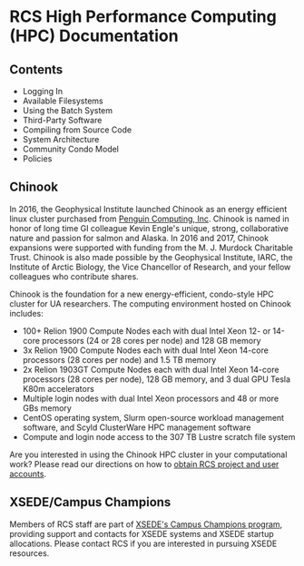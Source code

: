RCS High Performance Computing (HPC) Documentation
==================================================

## Contents

* Logging In
* Available Filesystems
* Using the Batch System
* Third-Party Software
* Compiling from Source Code
* System Architecture
* Community Condo Model
* Policies

## Chinook

In 2016, the Geophysical Institute launched Chinook as an energy efficient
linux cluster purchased from [Penguin Computing,
Inc](http://www.penguincomputing.com/). Chinook is named in  honor of long time
GI colleague Kevin Engle's unique, strong, collaborative  nature and passion for
salmon and Alaska. In 2016 and 2017, Chinook expansions  were supported with
funding from the M. J. Murdock Charitable Trust. Chinook  is also made possible
by the Geophysical Institute, IARC, the Institute of  Arctic Biology, the Vice
Chancellor of Research, and your fellow colleagues  who contribute shares.


Chinook is the foundation for a new energy-efficient, condo-style HPC cluster
for UA researchers. The computing environment hosted on Chinook includes:

* 100+ Relion 1900 Compute Nodes each with dual Intel Xeon 12- or 14-core
  processors (24 or 28 cores per node) and 128 GB memory
* 3x Relion 1900 Compute Nodes each with dual Intel Xeon 14-core processors
  (28 cores per node) and 1.5 TB memory
* 2x Relion 1903GT Compute Nodes each with dual Intel Xeon 14-core processors
  (28 cores per node), 128 GB memory, and 3 dual GPU Tesla K80m accelerators
* Multiple login nodes with dual Intel Xeon processors and 48 or more GBs
  memory
* CentOS operating system, Slurm open-source workload management software,
  and Scyld ClusterWare HPC management software
* Compute and login node access to the 307 TB Lustre scratch file system

Are you interested in using the Chinook HPC cluster in your computational
work? Please read our directions on how to [obtain RCS project and user
accounts](https://www.gi.alaska.edu/research-computing-systems/getting-access).

## XSEDE/Campus Champions

Members of RCS staff are part of [XSEDE's Campus Champions
program](https://www.xsede.org/community-engagement/campus-champions),
providing support and contacts for XSEDE systems and XSEDE startup allocations.
Please contact RCS if you are interested in pursuing XSEDE resources.
